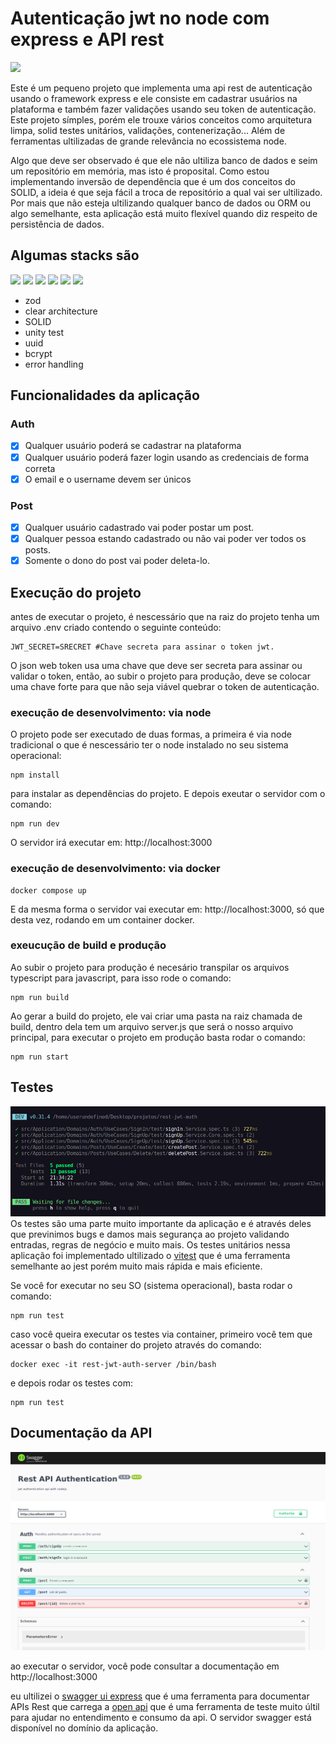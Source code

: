 # Autenticação jwt no node com express e API rest

![](https://qbatu.net/wp-content/uploads/2023/01/jwt-1.png)

Este é um pequeno projeto que implementa uma api rest de autenticação usando o framework express e ele consiste em cadastrar usuários na plataforma e também fazer validações usando seu token de autenticação. Este projeto símples, porém ele trouxe vários conceitos como arquitetura limpa, solid testes unitários, validações, contenerização... Além de ferramentas ultilizadas de grande relevância no ecossistema node.

Algo que deve ser observado é que ele não ultiliza banco de dados e seim um repositório em memória, mas isto é proposital. Como estou implementando inversão de dependência que é um dos conceitos do SOLID, a ideia é que seja fácil a troca de repositório a qual vai ser ultilizado. Por mais que não esteja ultilizando qualquer banco de dados ou ORM ou algo semelhante, esta aplicação está muito flexível quando diz respeito de persistência de dados.

## Algumas stacks são
![](https://img.shields.io/badge/Express.js-404D59?style=for-the-badge)
![](https://img.shields.io/badge/Docker-2496ED.svg?style=for-the-badge&logo=Docker&logoColor=white)
![](https://img.shields.io/badge/Swagger-85EA2D.svg?style=for-the-badge&logo=Swagger&logoColor=black)
![](https://img.shields.io/badge/Vitest-6E9F18.svg?style=for-the-badge&logo=Vitest&logoColor=white)
![](https://img.shields.io/badge/JWT-black?style=for-the-badge&logo=JSON%20web%20tokens)
![](https://img.shields.io/badge/.ENV-ECD53F.svg?style=for-the-badge&logo=dotenv&logoColor=black)

- zod
- clear architecture
- SOLID
- unity test
- uuid
- bcrypt
- error handling


## Funcionalidades da aplicação

### Auth
- [x] Qualquer usuário poderá se cadastrar na plataforma
- [x] Qualquer usuário poderá fazer login usando as credenciais de forma correta
- [x] O email e o username devem ser únicos

### Post
- [x] Qualquer usuário cadastrado vai poder postar um post.
- [x] Qualquer pessoa estando cadastrado ou não vai poder ver todos os posts.
- [x] Somente o dono do post vai poder deleta-lo.

## Execução do projeto
antes de executar o projeto, é nescessário que na raiz do projeto tenha um arquivo .env criado contendo o seguinte conteúdo:

```env
JWT_SECRET=SRECRET #Chave secreta para assinar o token jwt.
```

O json web token usa uma chave que deve ser secreta para assinar ou validar o token, então, ao subir o projeto para produção, deve se colocar uma chave forte para que não seja viável quebrar o token de autenticação.

### execução de desenvolvimento: via node
O projeto pode ser executado de duas formas, a primeira é via node tradicional o que é nescessário ter o node instalado no seu sistema operacional:

```console
npm install
```
para instalar as dependências do projeto. E depois exeutar o servidor com o comando:

```console
npm run dev
```

O servidor irá executar em: http://localhost:3000

### execução de desenvolvimento: via docker

```console
docker compose up
```

E da mesma forma o servidor vai executar em: http://localhost:3000, só que desta vez, rodando em um container docker.

### exeucução de build e produção

Ao subir o projeto para produção é necesário transpilar os arquivos typescript para javascript, para isso rode o comando: 
```console
npm run build
```
Ao gerar a build do projeto, ele vai criar uma pasta na raiz chamada de build, dentro dela tem um arquivo server.js que será o nosso arquivo principal,
para executar o projeto em produção basta rodar o comando:

```console
npm run start
```


## Testes
![](./git/assets//test.png)
Os testes são uma parte muito importante da aplicação e é através deles que previnimos bugs e damos mais segurança ao projeto validando entradas, regras de negócio e muito mais. Os testes unitários nessa aplicação foi implementado ultilizado o [vitest](https://vitest.dev/) que é uma ferramenta semelhante ao jest porém muito mais rápida e mais eficiente.

Se você for executar no seu SO (sistema operacional), basta rodar o comando:

```console
npm run test
```

caso você queira executar os testes via container, primeiro você tem que acessar o bash do container do projeto através do comando:

```
docker exec -it rest-jwt-auth-server /bin/bash
```

e depois rodar os testes com:

```
npm run test
```



## Documentação da API

![swagger doc api](./git/assets/rest-jwt-auth-swagger-doc.png)

ao executar o servidor, você pode consultar a documentação em http://localhost:3000

eu ultilizei o [swagger ui express](https://github.com/scottie1984/swagger-ui-express) que é uma ferramenta para documentar APIs Rest que carrega a [open api](https://www.openapis.org/) que é uma ferramenta de teste muito últil para ajudar no entendimento e consumo da api. O servidor swagger está disponível no domínio da aplicação.

